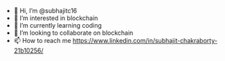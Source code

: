 - 👋 Hi, I’m @subhajitc16
- 👀 I’m interested in blockchain
- 🌱 I’m currently learning coding
- 💞️ I’m looking to collaborate on blockchain
- 📫 How to reach me https://www.linkedin.com/in/subhajit-chakraborty-21b10256/

<!---
subhajitc16/subhajitc16 is a ✨ special ✨ repository because its `README.md` (this file) appears on your GitHub profile.
You can click the Preview link to take a look at your changes.
--->
